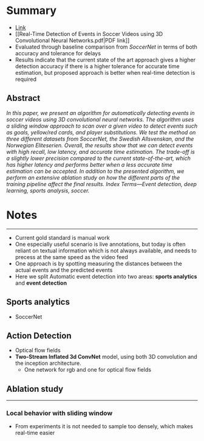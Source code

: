 
# Summary

* [Link](https://home.simula.no/~paalh/publications/files/ism2020-olav.pdf)
* [[Real-Time Detection of Events in Soccer Videos using 3D Convolutional Neural Networks.pdf|PDF link]]
* Evaluated through baseline comparison from _SoccerNet_ in terms of both accuracy and tolerance for delays
* Results indicate that the current state of the art approach gives a higher detection accuracy if there is a higher tolerance for accurate time estimation, but proposed approach is better when real-time detection is required


## Abstract
_In this paper, we present an algorithm for automatically detecting events in soccer videos using 3D convolutional neural networks. The algorithm uses a sliding window approach to scan over a given video to detect events such as goals, yellow/red cards, and player substitutions. We test the method on three different datasets from SoccerNet, the Swedish Allsvenskan, and the Norwegian Eliteserien. Overall, the results show that we can detect events with high recall, low latency, and accurate time estimation. The trade-off is a slightly lower precision compared to the current state-of-the-art, which has higher latency and performs better when a less accurate time estimation can be accepted. In addition to the presented algorithm, we perform an extensive ablation study on how the different parts of the training pipeline affect the final results. Index Terms—Event detection, deep learning, sports analysis, soccer._


# Notes
---

* Current gold standard is manual work
* One especially useful scenario is live annotations, but today is often reliant on textual information which is not always available, and needs to precess at the same speed as the video feed
* One approach is by spotting measuring the distances between the actual events and the predicted events
* Here we split Automatic event detection into two areas: **sports analytics** and **event detection**

## Sports analytics
* SoccerNet

## Action Detection
* Optical flow fields
* **Two-Stream Inflated 3d ConvNet** model, using both 3D convolution and the inception architecture.
	* One network for rgb and one for optical flow fields


## Ablation study
---

### Local behavior with sliding window
* From experiments it is not needed to sample too densely, which makes real-time easier


